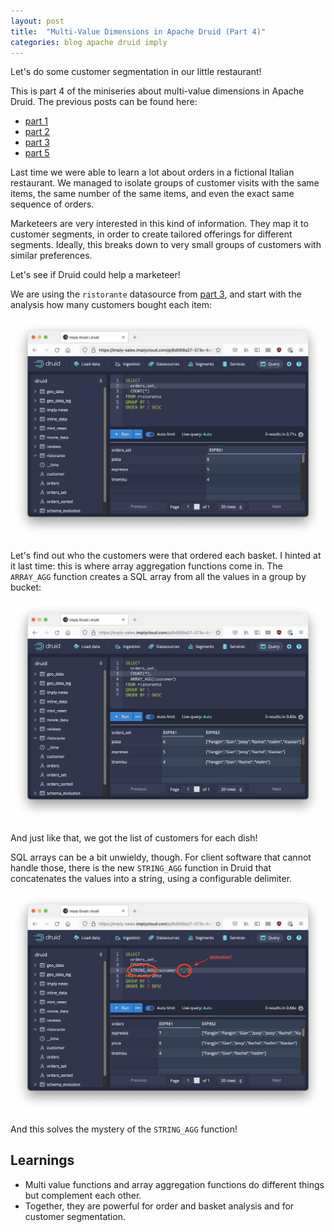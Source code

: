 ```yaml
---
layout: post
title:  "Multi-Value Dimensions in Apache Druid (Part 4)"
categories: blog apache druid imply
---
```


Let's do some customer segmentation in our little restaurant!

This is part 4 of the miniseries about multi-value dimensions in Apache Druid. The previous posts can be found here:

- [part 1](/2021/08/07/multivalue-dimensions-in-apache-druid-part-1/)
- [part 2](/2021/08/29/multivalue-dimensions-in-apache-druid-part-2/)
- [part 3](/2021/09/25/multivalue-dimensions-in-apache-druid-part-3/)
- [part 5](/2023/04/23/multivalue-dimensions-in-apache-druid-part-5/)

Last time we were able to learn a lot about orders in a fictional Italian restaurant. We managed to isolate groups of customer visits with the same items, the same number of the same items, and even the exact same sequence of orders.

Marketeers are very interested in this kind of information. They map it to customer segments, in order to create tailored offerings for different segments. Ideally, this breaks down to very small groups of customers with similar preferences.

Let's see if Druid could help a marketeer!

We are using the `ristorante` datasource from [part 3](/2021/09/25/multivalue-dimensions-in-apache-druid-part-3/), and start with the analysis how many customers bought each item:

![](/assets/2021-10-03-1-groupby-orders_set.jpeg)

Let's find out who the customers were that ordered each basket. I hinted at it last time: this is where array aggregation functions come in. The `ARRAY_AGG` function creates a SQL array from all the values in a group by bucket:

![](/assets/2021-10-03-2-groupby-orders_set-with-array_agg.jpeg)

And just like that, we got the list of customers for each dish!

SQL arrays can be a bit unwieldy, though. For client software that cannot handle those, there is the new `STRING_AGG` function in Druid that concatenates the values into a string, using a configurable delimiter.

![](/assets/2021-10-03-3-groupby-orders_set-with-string_agg.jpeg)

And this solves the mystery of the `STRING_AGG` function!

## Learnings

- Multi value functions and array aggregation functions do different things but complement each other.
- Together, they are powerful for order and basket analysis and for customer segmentation.

